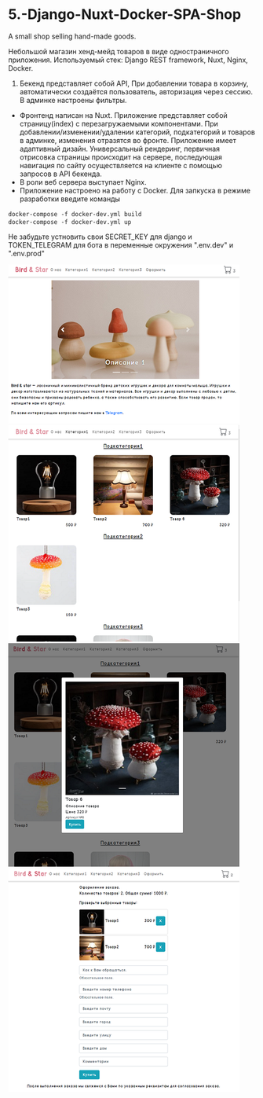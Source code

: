 # 5.-Django-Nuxt-Docker-SPA-Shop
A small shop selling hand-made goods.

Небольшой магазин хенд-мейд товаров в виде одностраничного приложения. Используемый стек: Django REST framework, Nuxt, Nginx, Docker.
1) Бекенд представляет собой API, При добавлении товара в корзину, автоматически создаётся пользователь, авторизация через сессию. В админке настроены
фильтры. 
- Фронтенд написан на Nuxt. Приложение представляет собой страницу(index) с перезагружаемыми компонентами. При добавлении/изменении/удалении категорий, подкатегорий и товаров в админке, изменения отразятся во фронте. Приложение имеет адаптивный дизайн. Универсальный рендеринг, первичная отрисовка страницы происходит на сервере, последующая навигация по сайту осуществляется на клиенте с помощью запросов в API бекенда.
- В роли веб сервера выступает Nginx.
- Приложение настроено на работу с Docker.
Для запкуска в режиме разработки введите команды
```
docker-compose -f docker-dev.yml build
docker-compose -f docker-dev.yml up
```

Не забудьте устновить свои SECRET_KEY для django и TOKEN_TELEGRAM для бота в переменные окружения ".env.dev" и ".env.prod"

![](https://github.com/jimbojimih/5.-Django-Nuxt-Docker-SPA-Shop/blob/master/!screenshots%20for%20github/screen1.png)  
![](https://github.com/jimbojimih/5.-Django-Nuxt-Docker-SPA-Shop/blob/master/!screenshots%20for%20github/screen2.png)  
![](https://github.com/jimbojimih/5.-Django-Nuxt-Docker-SPA-Shop/blob/master/!screenshots%20for%20github/screen3.png)  
![](https://github.com/jimbojimih/5.-Django-Nuxt-Docker-SPA-Shop/blob/master/!screenshots%20for%20github/screen4.png)  


